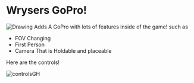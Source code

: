 # Wrysers GoPro!
![Drawing](https://github.com/wryser/Wrysers-GoPro/assets/104174626/d6117ad9-d478-4ace-a60c-eb45c1b62792)
Adds A GoPro with lots of features inside of the game! such as
- FOV Changing
- First Person
- Camera That is Holdable and placeable

Here are the controls!

![controlsGH](https://user-images.githubusercontent.com/104174626/168456093-4067c078-d883-4914-ad2a-d25b3cde7462.png)
